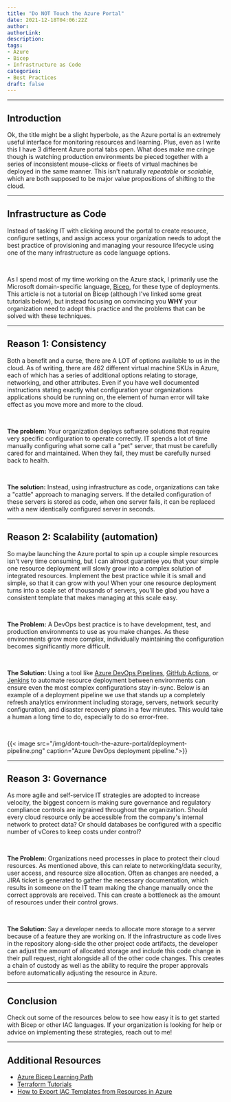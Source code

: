 ```yaml
---
title: "Do NOT Touch the Azure Portal"
date: 2021-12-18T04:06:22Z
author:
authorLink:
description:
tags:
- Azure
- Bicep
- Infrastructure as Code
categories:
- Best Practices
draft: false
---
```


***
## Introduction
Ok, the title might be a slight hyperbole, as the Azure portal is an extremely useful interface for monitoring resources and learning. 
Plus, even as I write this I have 3 different Azure portal tabs open.
What does make me cringe though is watching production environments be pieced together with a series of inconsistent mouse-clicks or fleets of virtual machines be deployed in the same manner. 
This isn't naturally *repeatable* or *scalable*, which are both supposed to be major value propositions of shifting to the cloud.

***
## Infrastructure as Code
Instead of tasking IT with clicking around the portal to create resource, configure settings, and assign access your organization needs to adopt the best practice of provisioning and managing your resource lifecycle using one of the many infrastructure as code language options. 

&nbsp;

As I spend most of my time working on the Azure stack, I primarily use the Microsoft domain-specific language, [Bicep](https://docs.microsoft.com/en-us/azure/azure-resource-manager/bicep/overview), for these type of deployments. 
This article is not a tutorial on Bicep (although I've linked some great tutorials below), but instead focusing on convincing you **WHY** your organization need to adopt this practice and the problems that can be solved with these techniques. 

***
## Reason 1: Consistency
Both a benefit and a curse, there are A LOT of options available to us in the cloud. 
As of writing, there are 462 different virtual machine SKUs in Azure, each of which has a series of additional options relating to storage, networking, and other attributes. 
Even if you have well documented instructions stating exactly what configuration your organizations applications should be running on, the element of human error will take effect as you move more and more to the cloud.

&nbsp;

**The problem:** Your organization deploys software solutions that require very specific configuration to operate correctly. 
IT spends a lot of time manually configuring what some call a "pet" server, that must be carefully cared for and maintained. 
When they fail, they must be carefully nursed back to health.

&nbsp;

**The solution:** Instead, using infrastructure as code, organizations can take a "cattle" approach to managing servers. 
If the detailed configuration of these servers is stored as code, when one server fails, it can be replaced with a new identically configured server in seconds.

***
## Reason 2: Scalability (automation)
So maybe launching the Azure portal to spin up a couple simple resources isn't very time consuming, but I can almost guarantee you that your simple one resource deployment will slowly grow into a complex solution of integrated resources. 
Implement the best practice while it is small and simple, so that it can grow with you!
When your one resource deployment turns into a scale set of thousands of servers, you'll be glad you have a consistent template that makes managing at this scale easy.

&nbsp;

**The Problem:** A DevOps best practice is to have development, test, and production environments to use as you make changes. As these environments grow more complex, individually maintaining the configuration becomes significantly more difficult.

&nbsp;

**The Solution:** Using a tool like [Azure DevOps Pipelines](https://azure.microsoft.com/en-us/services/devops/pipelines/), [GitHub Actions](https://docs.github.com/en/actions), or [Jenkins](https://www.jenkins.io) to automate resource deployment between environments can ensure even the most complex configurations stay in-sync. Below is an example of a deployment pipeline we use that stands up a completely refresh analytics environment including storage, servers, network security configuration, and disaster recovery plans in a few minutes. This would take a human a long time to do, especially to do so error-free.

&nbsp;

{{< image src="/img/dont-touch-the-azure-portal/deployment-pipeline.png" caption="Azure DevOps deployment pipeline.">}}

***
## Reason 3: Governance
As more agile and self-service IT strategies are adopted to increase velocity, the biggest concern is making sure governance and regulatory compliance controls are ingrained throughout the organization. Should every cloud resource only be accessible from the company's internal network to protect data? Or should databases be configured with a specific number of vCores to keep costs under control?

&nbsp;

**The Problem:** Organizations need processes in place to protect their cloud resources. As mentioned above, this can relate to networking/data security, user access, and resource size allocation. Often as changes are needed, a JIRA ticket is generated to gather the necessary documentation, which results in someone on the IT team making the change manually once the correct approvals are received. This can create a bottleneck as the amount of resources under their control grows. 

&nbsp;

**The Solution:** Say a developer needs to allocate more storage to a server because of a feature they are working on. If the infrastructure as code lives in the repository along-side the other project code artifacts, the developer can adjust the amount of allocated storage and include this code change in their pull request, right alongside all of the other code changes. This creates a chain of custody as well as the ability to require the proper approvals before automatically adjusting the resource in Azure.

*** 
## Conclusion
Check out some of the resources below to see how easy it is to get started with Bicep or other IAC languages. If your organization is looking for help or advice on implementing these strategies, reach out to me!

*** 
## Additional Resources
- [Azure Bicep Learning Path](https://docs.microsoft.com/en-us/azure/azure-resource-manager/bicep/learn-bicep)
- [Terraform Tutorials](https://learn.hashicorp.com/terraform)
- [How to Export IAC Templates from Resources in Azure](https://docs.microsoft.com/en-us/azure/azure-resource-manager/templates/export-template-portal)